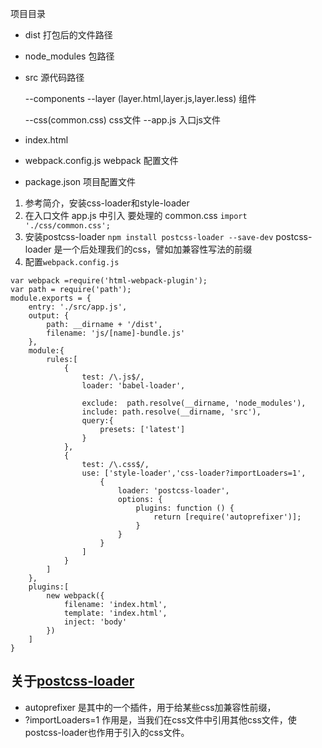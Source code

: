 项目目录

* dist 打包后的文件路径
* node_modules 包路径
* src 源代码路径 

  --components --layer (layer.html,layer.js,layer.less) 组件

  --css(common.css) css文件
  --app.js 入口js文件
* index.html
* webpack.config.js webpack 配置文件
* package.json 项目配置文件
1. 参考简介，安装css-loader和style-loader
2. 在入口文件 app.js 中引入 要处理的 common.css 
  `import './css/common.css';`
3. 安装postcss-loader `npm install postcss-loader --save-dev`
   postcss-loader 是一个后处理我们的css，譬如加兼容性写法的前缀
3. 配置`webpack.config.js`
```
var webpack =require('html-webpack-plugin');
var path = require('path');
module.exports = {
    entry: './src/app.js',
    output: {
        path: __dirname + '/dist',
        filename: 'js/[name]-bundle.js'
    },
    module:{
        rules:[
            {
                test: /\.js$/,
                loader: 'babel-loader',

                exclude:  path.resolve(__dirname, 'node_modules'), 
                include: path.resolve(__dirname, 'src'),
                query:{
                    presets: ['latest']
                }
            },
            {
                test: /\.css$/,
                use: ['style-loader','css-loader?importLoaders=1',
                    {
                        loader: 'postcss-loader',
                        options: {
                            plugins: function () {
                                return [require('autoprefixer')];
                            }
                        }
                    }
                ]
            }
        ]
    },
    plugins:[
        new webpack({
            filename: 'index.html',
            template: 'index.html',
            inject: 'body'
        })
    ]
}
```

## 关于[postcss-loader](https://www.npmjs.com/package/postcss-loader) 
* autoprefixer 是其中的一个插件，用于给某些css加兼容性前缀，
* ?importLoaders=1 作用是，当我们在css文件中引用其他css文件，使postcss-loader也作用于引入的css文件。
